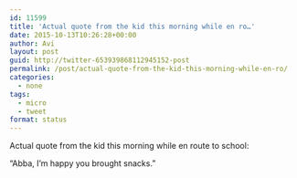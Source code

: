 ```yaml
---
id: 11599
title: 'Actual quote from the kid this morning while en ro…'
date: 2015-10-13T10:26:28+00:00
author: Avi
layout: post
guid: http://twitter-653939868112945152-post
permalink: /post/actual-quote-from-the-kid-this-morning-while-en-ro/
categories:
  - none
tags:
  - micro
  - tweet
format: status
---
```

Actual quote from the kid this morning while en route to school:

“Abba, I’m happy you brought snacks.”